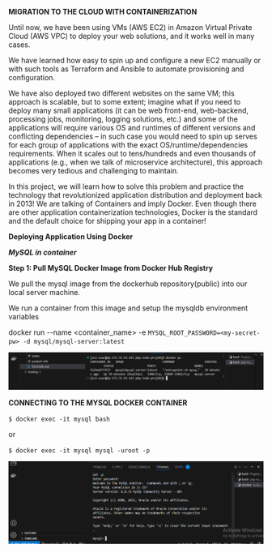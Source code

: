**MIGRATION TO THE СLOUD WITH CONTAINERIZATION**

Until now, we have been using VMs (AWS EC2) in Amazon Virtual Private Cloud (AWS VPC) to deploy your web solutions, and it works well in many cases.

We have learned how easy to spin up and configure a new EC2 manually or with such tools as Terraform and Ansible to automate provisioning and configuration.

We have also deployed two different websites on the same VM; this approach is scalable, but to some extent; imagine what if you need to deploy many small applications (it can be web front-end, web-backend, processing jobs, monitoring, logging solutions, etc.) and some of the applications will require various OS and runtimes of different versions and conflicting dependencies – in such case you would need to spin up serves for each group of applications with the exact OS/runtime/dependencies requirements. When it scales out to tens/hundreds and even thousands of applications (e.g., when we talk of microservice architecture), this approach becomes very tedious and challenging to maintain.

In this project, we will learn how to solve this problem and practice the technology that revolutionized application distribution and deployment back in 2013! We are talking of Containers and imply Docker. Even though there are other application containerization technologies, Docker is the standard and the default choice for shipping your app in a container!

**Deploying Application Using Docker**

***MySQL in container***

**Step 1: Pull MySQL Docker Image from Docker Hub Registry**

We pull the mysql image from the dockerhub repository(public) into our local server machine.

We run a container from this image and setup the mysqldb environment variables

docker run --name <container_name> -e `MYSQL_ROOT_PASSWORD=<my-secret-pw> -d mysql/mysql-server:latest`

![alt text](./images/mysql.PNG)

**CONNECTING TO THE MYSQL DOCKER CONTAINER**

`$ docker exec -it mysql bash`

or

`$ docker exec -it mysql mysql -uroot -p`

![alt text](./images/verify1.PNG)

